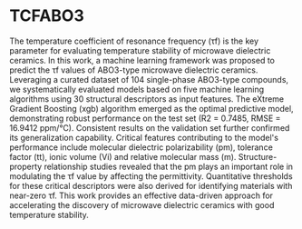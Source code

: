 # TCFABO3
The temperature coefficient of resonance frequency (τf) is the key parameter for evaluating temperature stability of microwave dielectric ceramics. In this work, a machine learning framework was proposed to predict the τf values of ABO3-type microwave dielectric ceramics. Leveraging a curated dataset of 104 single-phase ABO3-type compounds, we systematically evaluated models based on five machine learning algorithms using 30 structural descriptors as input features. The eXtreme Gradient Boosting (xgb) algorithm emerged as the optimal predictive model, demonstrating robust performance on the test set (R2 = 0.7485, RMSE = 16.9412 ppm/°C). Consistent results on the validation set further confirmed its generalization capability. Critical features contributing to the model's performance include molecular dielectric polarizability (pm), tolerance factor (tt), ionic volume (Vi) and relative molecular mass (m). Structure-property relationship studies revealed that the pm plays an important role in modulating the τf value by affecting the permittivity. Quantitative thresholds for these critical descriptors were also derived for identifying materials with near-zero τf. This work provides an effective data-driven approach for accelerating the discovery of microwave dielectric ceramics with good temperature stability.
